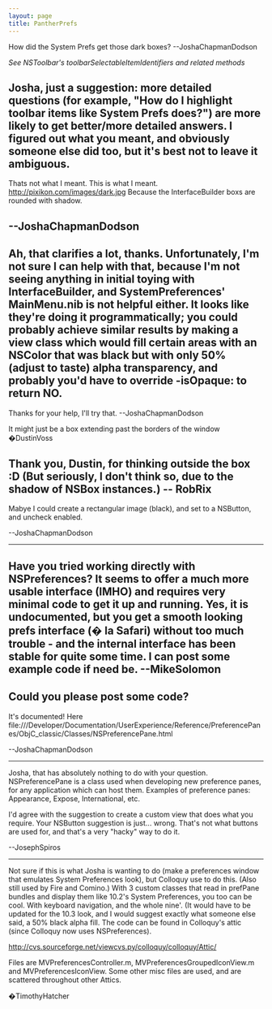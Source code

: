 ```yaml
---
layout: page
title: PantherPrefs
---
```


How did the System Prefs get those dark boxes? --JoshaChapmanDodson

*See NSToolbar's toolbarSelectableItemIdentifiers and related methods*

Josha, just a suggestion: more detailed questions (for example, "How do I highlight toolbar items like System Prefs does?") are more likely to get better/more detailed answers. I figured out what you meant, and obviously someone else did too, but it's best not to leave it ambiguous.
----
Thats not what I meant. This is what I meant.
http://pixikon.com/images/dark.jpg
Because the InterfaceBuilder boxs are rounded with shadow.

--JoshaChapmanDodson
----

Ah, that clarifies a lot, thanks. Unfortunately, I'm not sure I can help with that, because I'm not seeing anything in initial toying with InterfaceBuilder, and SystemPreferences' MainMenu.nib is not helpful either. It looks like they're doing it programmatically; you could probably achieve similar results by making a view class which would fill certain areas with an NSColor that was black but with only 50% (adjust to taste) alpha transparency, and probably you'd have to override     -isOpaque: to return NO.
----
Thanks for your help, I'll try that. --JoshaChapmanDodson

It might just be a box extending past the borders of the window �DustinVoss

Thank you, Dustin, for thinking outside the box :D (But seriously, I don't think so, due to the shadow of NSBox instances.) -- RobRix
----
Mabye I could create a rectangular image (black), and set to a NSButton, and uncheck enabled. 

--JoshaChapmanDodson

----
Have you tried working directly with NSPreferences? It seems to offer a much more usable interface (IMHO) and requires very minimal code to get it up and running. Yes, it is undocumented, but you get a smooth looking prefs interface (� la Safari) without too much trouble - and the internal interface has been stable for quite some time.  I can post some example code if need be.  --MikeSolomon
----
Could you please post some code?
----
It's documented! Here file:///Developer/Documentation/UserExperience/Reference/PreferencePanes/ObjC_classic/Classes/NSPreferencePane.html

--JoshaChapmanDodson

----

Josha, that has absolutely nothing to do with your question. NSPreferencePane is a class used when developing new preference panes, for any application which can host them. Examples of preference panes: Appearance, Expose, International, etc.

I'd agree with the suggestion to create a custom view that does what you require. Your NSButton suggestion is just... wrong. That's not what buttons are used for, and that's a very "hacky" way to do it.

--JosephSpiros

----

Not sure if this is what Josha is wanting to do (make a preferences window that emulates System Preferences look), but Colloquy use to do this. (Also still used by Fire and Comino.) With 3 custom classes that read in prefPane bundles and display them like 10.2's System Preferences, you too can be cool. With keyboard navigation, and the whole nine'. (It would have to be updated for the 10.3 look, and I would suggest exactly what someone else said, a 50% black alpha fill. The code can be found in Colloquy's attic (since Colloquy now uses NSPreferences).

http://cvs.sourceforge.net/viewcvs.py/colloquy/colloquy/Attic/

Files are MVPreferencesController.m, MVPreferencesGroupedIconView.m and MVPreferencesIconView. Some other misc files are used, and are scattered throughout other Attics.

�TimothyHatcher

